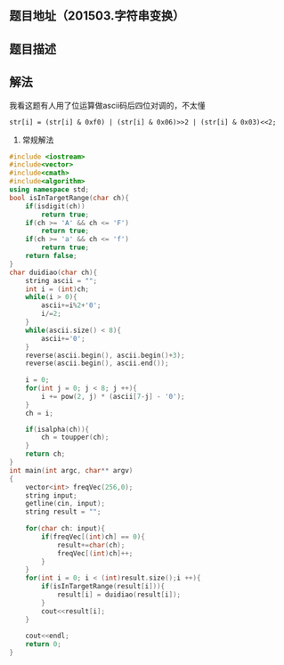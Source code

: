 ## 题目地址（201503.字符串变换）

## 题目描述

## 解法

我看这题有人用了位运算做ascii码后四位对调的，不太懂



```str[i] = (str[i] & 0xf0) | (str[i] & 0x06)>>2 | (str[i] & 0x03)<<2;```

1. 常规解法

```cpp
#include <iostream>
#include<vector>
#include<cmath>
#include<algorithm>
using namespace std;
bool isInTargetRange(char ch){
	if(isdigit(ch))
		return true;
	if(ch >= 'A' && ch <= 'F')
		return true;
	if(ch >= 'a' && ch <= 'f')
		return true;
	return false;
}
char duidiao(char ch){
	string ascii = "";
	int i = (int)ch;
	while(i > 0){
		ascii+=i%2+'0';
		i/=2;
	}
	while(ascii.size() < 8){
		ascii+='0';
	}
	reverse(ascii.begin(), ascii.begin()+3);
	reverse(ascii.begin(), ascii.end());
	
	i = 0;
	for(int j = 0; j < 8; j ++){
		i += pow(2, j) * (ascii[7-j] - '0');
	}
	ch = i;

	if(isalpha(ch)){
		ch = toupper(ch);
	}
	return ch;
}
int main(int argc, char** argv) 
{	
	vector<int> freqVec(256,0);
	string input;
	getline(cin, input);
	string result = "";
	
	for(char ch: input){
		if(freqVec[(int)ch] == 0){
			result+=char(ch);
			freqVec[(int)ch]++;
		}
	}
	for(int i = 0; i < (int)result.size();i ++){
		if(isInTargetRange(result[i])){
			result[i] = duidiao(result[i]);
		}
		cout<<result[i];
	}
	
	cout<<endl;
	return 0;
}
```
